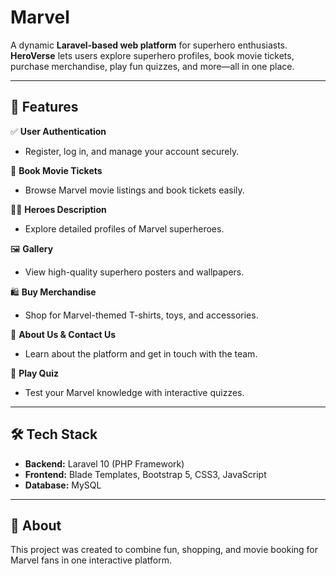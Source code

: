 #  Marvel 

A dynamic **Laravel-based web platform** for superhero enthusiasts. **HeroVerse** lets users explore superhero profiles, book movie tickets, purchase merchandise, play fun quizzes, and more—all in one place.  

---

## 🚀 Features  

✅ **User Authentication**  
- Register, log in, and manage your account securely.  

🎫 **Book Movie Tickets**  
- Browse Marvel movie listings and book tickets easily.  

🦸‍♂️ **Heroes Description**  
- Explore detailed profiles of Marvel superheroes.  

🖼 **Gallery**  
- View high-quality superhero posters and wallpapers.  

🛍 **Buy Merchandise**  
- Shop for Marvel-themed T-shirts, toys, and accessories.  

📝 **About Us & Contact Us**  
- Learn about the platform and get in touch with the team.  

🧠 **Play Quiz**  
- Test your Marvel knowledge with interactive quizzes.  

---

## 🛠 Tech Stack  

- **Backend:** Laravel 10 (PHP Framework)  
- **Frontend:** Blade Templates, Bootstrap 5, CSS3, JavaScript  
- **Database:** MySQL  
---

## 📄 About  
This project was created to combine fun, shopping, and movie booking for Marvel fans in one interactive platform.  

